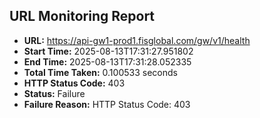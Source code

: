 ## URL Monitoring Report

- **URL:** https://api-gw1-prod1.fisglobal.com/gw/v1/health
- **Start Time:** 2025-08-13T17:31:27.951802
- **End Time:** 2025-08-13T17:31:28.052335
- **Total Time Taken:** 0.100533 seconds
- **HTTP Status Code:** 403
- **Status:** Failure
- **Failure Reason:** HTTP Status Code: 403

